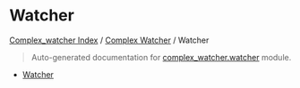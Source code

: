 # Watcher

[Complex_watcher Index](../README.md#complex_watcher-index) /
[Complex Watcher](./index.md#complex-watcher) /
Watcher

> Auto-generated documentation for [complex_watcher.watcher](../../complex_watcher/watcher.py) module.

- [Watcher](#watcher)
